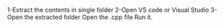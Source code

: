 1-Extract the contents in single folder
2-Open VS code or Visual Studio
3-Open the extracted folder
Open the .cpp file 
Run it.
